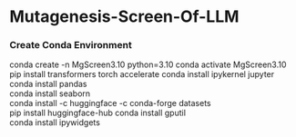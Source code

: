 # Mutagenesis-Screen-Of-LLM

### Create Conda Environment
conda create -n MgScreen3.10 python=3.10
conda activate MgScreen3.10 
pip install transformers torch accelerate
conda install ipykernel jupyter
conda install pandas  
conda install seaborn  
conda install -c huggingface -c conda-forge datasets   
pip install huggingface-hub
conda install gputil  
conda install ipywidgets
